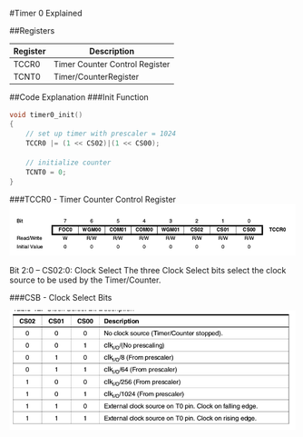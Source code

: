 #Timer 0 Explained

##Registers

Register | Description
------------ | -------------
 TCCR0 |Timer Counter Control Register
 TCNT0 | Timer/CounterRegister
 
 ##Code Explanation
###Init Function
```c
void timer0_init()
{
    // set up timer with prescaler = 1024
    TCCR0 |= (1 << CS02)|(1 << CS00);
  
    // initialize counter
    TCNT0 = 0;
}
```
###TCCR0 - Timer Counter Control Register
![Alt text](https://github.com/ganeshredcobra/Avr_Programming/blob/master/Timers/IMG/TCCR0.png "TCCR0")

Bit 2:0 – CS02:0: Clock Select
The three Clock Select bits select the clock source to be used by the Timer/Counter.

###CSB - Clock Select Bits

![Alt text](https://github.com/ganeshredcobra/Avr_Programming/blob/master/Timers/IMG/CSB.png "TCCR0")
 
